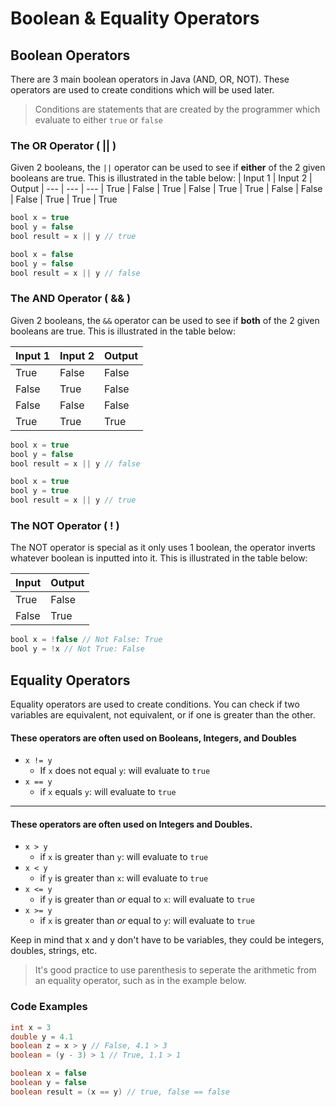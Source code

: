 # Boolean & Equality Operators

## Boolean Operators
There are 3 main boolean operators in Java (AND, OR, NOT). These operators are used to create conditions which will be used later.

>Conditions are statements that are created by the programmer which evaluate to either `true` or `false`


### The OR Operator ( || )

Given 2 booleans, the `||` operator can be used to see if **either** of the 2 given booleans are true. This is illustrated in the table below:
|  Input 1  |  Input 2  | Output
| --- | --- | ---
| True | False | True
| False | True | True
| False | False | False
| True | True | True


```java
bool x = true
bool y = false
bool result = x || y // true
```
```java
bool x = false
bool y = false
bool result = x || y // false
```

### The AND Operator ( && )
Given 2 booleans, the `&&` operator can be used to see if **both** of the 2 given booleans are true. This is illustrated in the table below:

|  Input 1  |  Input 2  | Output
| --- | --- | ---
| True | False | False
| False | True | False
| False | False | False
| True | True | True
```java
bool x = true
bool y = false
bool result = x || y // false
```
```java
bool x = true
bool y = true
bool result = x || y // true
```

### The NOT Operator ( ! )
The NOT operator is special as it only uses 1 boolean, the operator inverts whatever boolean is inputted into it. This is illustrated in the table below:

|  Input  |  Output
| --- |  ---
| True | False
| False| True
```java
bool x = !false // Not False: True
bool y = !x // Not True: False
```
## Equality Operators
Equality operators are used to create conditions. You can
check if two variables are equivalent, not equivalent, or if one is greater than the other.

#### These operators are often used on Booleans, Integers, and Doubles
* `x != y`
  * If `x` does not equal `y`: will evaluate to `true`
* `x == y`
  * if `x` equals `y`: will evaluate to `true`


---

#### These operators are often used on Integers and Doubles.
* `x > y`
  * if `x` is greater than `y`: will evaluate to `true`
* `x < y`
  * if `y` is greater than `x`: will evaluate to `true`
* `x <= y`
  * if `y` is greater than *or* equal to `x`: will evaluate to `true`
* `x >= y`
  * if `x` is greater than *or* equal to `y`: will evaluate to `true`


Keep in mind that x and y don't have to be variables, they could be integers, doubles, strings, etc.

> It's good practice to use parenthesis to seperate the arithmetic from an equality operator, such as in the example below.

### Code Examples

```java
int x = 3
double y = 4.1
boolean z = x > y // False, 4.1 > 3
boolean = (y - 3) > 1 // True, 1.1 > 1 
```

```java
boolean x = false
boolean y = false
boolean result = (x == y) // true, false == false
```

